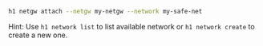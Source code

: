 ```bash
h1 netgw attach --netgw my-netgw --network my-safe-net
```

Hint: Use ```h1 network list``` to list available network or ```h1 network create``` to create a new one.
